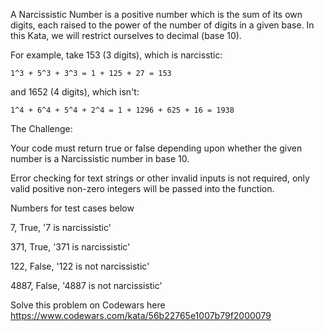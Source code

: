 A Narcissistic Number is a positive number which is the sum of its own digits, each raised to the power of the number of digits in a given base. In this Kata, we will restrict ourselves to decimal (base 10).

For example, take 153 (3 digits), which is narcisstic:

    1^3 + 5^3 + 3^3 = 1 + 125 + 27 = 153

and 1652 (4 digits), which isn't:

    1^4 + 6^4 + 5^4 + 2^4 = 1 + 1296 + 625 + 16 = 1938

The Challenge:

Your code must return true or false depending upon whether the given number is a Narcissistic number in base 10.

Error checking for text strings or other invalid inputs is not required, only valid positive non-zero integers will be passed into the function.


Numbers for test cases below 

7, True, '7 is narcissistic'

371, True, '371 is narcissistic'

122, False, '122 is not narcissistic'

4887, False, '4887 is not narcissistic'


Solve this problem on Codewars here https://www.codewars.com/kata/56b22765e1007b79f2000079

